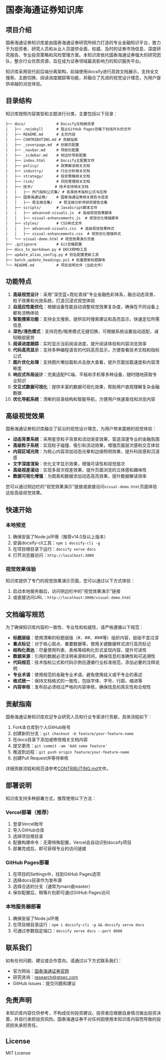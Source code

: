 # 国泰海通证券知识库

## 项目介绍

国泰海通证券知识库是由国泰海通证券研究所倾力打造的专业金融知识平台，致力于为投资者、研究人员和从业人员提供全面、权威、及时的证券市场信息、深度研究报告、专业投资策略和风险管理方案。本知识库依托国泰海通证券强大的研究团队，整合行业优质资源，旨在成为证券领域最具影响力的知识服务平台。

知识库采用现代前后端分离架构，前端使用docsify进行高效文档展示，支持全文搜索、主题切换、阅读进度跟踪等功能，并融合了先进的视觉设计理念，为用户提供卓越的浏览体验。

## 目录结构

知识库按照内容类型和主题进行分类，主要包括以下目录：

```
├── docs/              # Docsify文档根目录
│   ├── .nojekyll      # 阻止GitHub Pages忽略下划线开头的文件
│   ├── README.md      # 主页内容
│   ├── CONTRIBUTING.md # 贡献指南
│   ├── _coverpage.md  # 封面页配置
│   ├── _navbar.md     # 导航栏配置
│   ├── _sidebar.md    # 侧边栏导航配置
│   ├── index.html     # Docsify主配置文件
│   ├── policy/        # 政策解读相关文档
│   ├── industry/      # 行业分析相关文档
│   ├── strategy/      # 投资策略相关文档
│   ├── risk/          # 风险管理相关文档
│   ├── 技术/          # 技术支持相关文档
│   │   ├── 热门指标公式集/ # 各类技术指标公式与应用
│   ├── 国泰海通证券/    # 国泰海通证券相关报告与信息
│   │   ├── 荀玉根合集/   # 荀玉根分析师研究报告合集
│   ├── scripts/       # JavaScript脚本文件
│   │   ├── advanced-visuals.js  # 高级视觉效果脚本
│   │   ├── visual-enhancements.js  # 视觉优化增强脚本
│   ├── styles/        # CSS样式文件
│   │   ├── advanced-visuals.css  # 高级视觉效果样式
│   │   ├── visual-enhancements.css  # 视觉优化增强样式
│   └── visual-demo.html # 视觉效果演示页面
├── .gitignore         # Git忽略配置
├── docx_to_markdown.py # DOCX转MD工具
├── update_alias_config.py # 别名配置更新工具
├── batch_update_headings.ps1 # 批量更新标题脚本
└── README.md          # 项目说明文件（当前文件）
```

## 功能特点

1. **高级视觉设计**：采用"深空蓝+霓虹青绿"专业金融色彩体系，融合动态背景、粒子效果和光效系统，打造沉浸式视觉体验
2. **自适应性能优化**：根据设备性能自动调整视觉效果复杂度，确保在不同设备上都有流畅体验
3. **智能搜索功能**：支持全文搜索，提供实时搜索建议和高亮显示，快速定位所需信息
4. **深色/浅色模式**：支持亮色/暗黑模式无缝切换，可根据系统设置自动适配，减轻眼部疲劳
5. **阅读进度跟踪**：实时显示当前阅读进度，提升阅读体验和内容浏览效率
6. **代码高亮显示**：支持多种编程语言的代码高亮显示，方便查看技术文档和指标公式
7. **图片优化处理**：支持图片懒加载和点击放大查看，提升页面加载速度和内容清晰度
8. **响应式布局设计**：完美适配PC端、平板和手机等多种设备，随时随地获取专业知识
9. **交互式数据可视化**：提供丰富的数据可视化效果，帮助用户直观理解复杂金融数据
10. **优化导航系统**：清晰的目录结构和智能导航，方便用户快速查找和浏览内容

## 高级视觉效果

国泰海通证券知识库融合了前沿的视觉设计理念，为用户带来震撼的视觉体验：

- **动态背景系统**：采用星空粒子背景和流动渐变效果，营造深邃专业的金融氛围
- **高级粒子系统**：实现粒子碰撞、吸引和流动效果，增强页面层次感和交互体验
- **内容区域光效**：为核心内容添加动态光晕和边缘照明效果，提升科技感和沉浸感
- **文字深度渲染**：优化文字显示效果，增强可读性和视觉层次
- **高级视差滚动**：实现多层次视差效果，提升页面浏览的立体感和趣味性
- **数据可视化增强**：为图表和数据添加动态高亮效果，提升数据解读效率

您可以通过侧边栏的"视觉效果演示"链接或直接访问`visual-demo.html`页面体验这些高级视觉效果。

## 快速开始

### 本地预览

1. 确保安装了Node.js环境（推荐v14.0及以上版本）
2. 安装docsify-cli工具：`npm i docsify-cli -g`
3. 在项目根目录下运行：`docsify serve docs`
4. 打开浏览器访问：`http://localhost:3000`

### 视觉效果体验

知识库提供了专门的视觉效果演示页面，您可以通过以下方式体验：
1. 启动本地服务器后，访问侧边栏中的"视觉效果演示"链接
2. 或直接访问URL：`http://localhost:3000/visual-demo.html`

## 文档编写规范

为了确保知识库内容的一致性、专业性和权威性，请严格遵循以下规范：

- **标题层级**：使用清晰的标题层级（#、##、###等）组织内容，层级不宜过深
- **重点标记**：对于核心观点、重要数据等，使用<span class="data-number">关键数据</span>样式进行高亮标记
- **结构化表达**：尽量使用列表、表格等结构化形式呈现内容，提升可读性
- **数据来源**：引用的数据必须注明来源和时间，确保信息的准确性和可追溯性
- **代码规范**：技术指标公式和代码示例应遵循行业标准规范，添加必要的注释说明
- **专业术语**：使用规范的金融专业术语，避免使用歧义或不专业的表述
- **格式统一**：保持文档格式的一致性，包括字体、字号、行距、缩进等
- **内容审核**：发布前必须经过严格的内容审核，确保信息的真实性和合规性

## 贡献指南

国泰海通证券知识库欢迎专业研究人员和行业专家进行贡献，具体流程如下：

1. Fork本仓库到个人GitHub账号
2. 创建新的分支：`git checkout -b feature/your-feature-name`
3. 在docs目录下添加或修改相关文档内容
4. 提交更改：`git commit -am 'Add some feature'`
5. 推送到远程：`git push origin feature/your-feature-name`
6. 创建Pull Request并等待审核

详细贡献流程和规范请参考[CONTRIBUTING.md](docs/CONTRIBUTING.md)文件。

## 部署说明

知识库支持多种部署方式，推荐使用以下方法：

### Vercel部署（推荐）

1. 登录Vercel账号
2. 导入GitHub仓库
3. 选择项目根目录
4. 配置构建命令：无需特殊配置，Vercel会自动识别docsify项目
5. 部署完成后，即可获得专业的访问链接

### GitHub Pages部署

1. 在项目的Settings中，找到GitHub Pages选项
2. 选择docs目录作为发布源
3. 选择合适的分支（通常为main或master）
4. 保存配置后，稍等片刻即可通过GitHub Pages访问

### 本地服务器部署

1. 确保安装了Node.js环境
2. 在项目根目录运行：`npm i docsify-cli -g && docsify serve docs`
3. 可通过参数指定端口：`docsify serve docs --port 8080`

## 联系我们

如有任何问题、建议或合作意向，请通过以下方式联系我们：

- 官方网站：[国泰海通证券官网](https://www.gtsec.com)
- 研究咨询：research@gtsec.com
- GitHub Issues：提交问题和建议

## 免责声明

本知识库内容仅供参考，不构成任何投资建议。投资者应根据自身情况做出投资决策，并自行承担投资风险。国泰海通证券不对任何因使用本知识库内容而导致的投资损失承担责任。

## License

MIT License